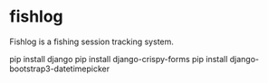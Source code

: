 # fishlog
Fishlog is a fishing session tracking system.

pip install django
pip install django-crispy-forms
pip install django-bootstrap3-datetimepicker
